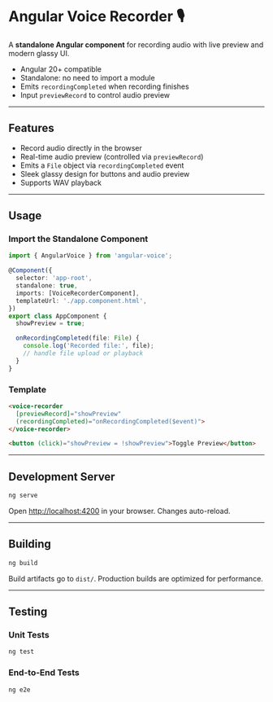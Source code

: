 # Angular Voice Recorder 🎙️

A **standalone Angular component** for recording audio with live preview and modern glassy UI.

* Angular 20+ compatible
* Standalone: no need to import a module
* Emits `recordingCompleted` when recording finishes
* Input `previewRecord` to control audio preview

---

## Features

* Record audio directly in the browser
* Real-time audio preview (controlled via `previewRecord`)
* Emits a `File` object via `recordingCompleted` event
* Sleek glassy design for buttons and audio preview
* Supports WAV playback

---

## Usage

### Import the Standalone Component

```ts
import { AngularVoice } from 'angular-voice';

@Component({
  selector: 'app-root',
  standalone: true,
  imports: [VoiceRecorderComponent],
  templateUrl: './app.component.html',
})
export class AppComponent {
  showPreview = true;

  onRecordingCompleted(file: File) {
    console.log('Recorded file:', file);
    // handle file upload or playback
  }
}
```

### Template

```html
<voice-recorder 
  [previewRecord]="showPreview"
  (recordingCompleted)="onRecordingCompleted($event)">
</voice-recorder>

<button (click)="showPreview = !showPreview">Toggle Preview</button>
```

---

## Development Server

```bash
ng serve
```

Open [http://localhost:4200](http://localhost:4200) in your browser. Changes auto-reload.

---

## Building

```bash
ng build
```

Build artifacts go to `dist/`. Production builds are optimized for performance.

---

## Testing

### Unit Tests

```bash
ng test
```

### End-to-End Tests

```bash
ng e2e
```
